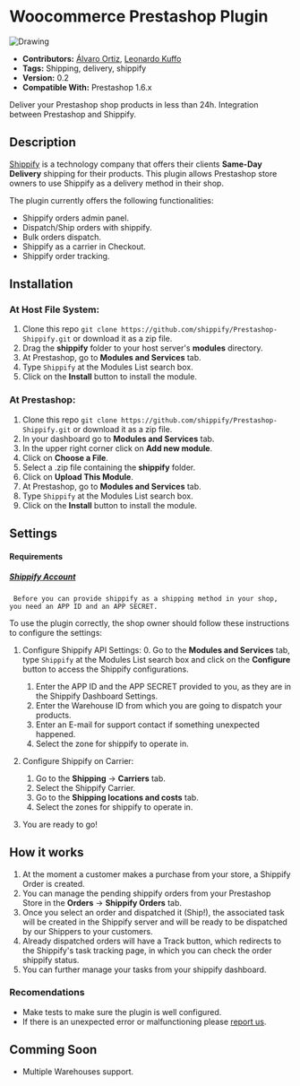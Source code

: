 # Woocommerce Prestashop Plugin

<img src="http://startupbrasil.org.br/wp-content/uploads/2014/12/shippify_logo_big.png" alt="Drawing" style="max-height: 135px; max-width: 522px; text-align:center;"/>

- **Contributors:**  [Álvaro Ortiz](https://github.com/AJShippify), [Leonardo Kuffo](https://github.com/lkuffo/)
- **Tags:** Shipping, delivery, shippify
- **Version:** 0.2
- **Compatible With:** Prestashop 1.6.x

Deliver your Prestashop shop products in less than 24h. Integration between Prestashop and Shippify. 

## Description ##

[Shippify](http://www.shippify.co/) is a technology company that offers their clients **Same-Day Delivery** shipping for their products. This plugin allows Prestashop store owners to use Shippify as a delivery method in their shop. 

The plugin currently offers the following functionalities:

- Shippify orders admin panel. 
- Dispatch/Ship orders with shippify.
- Bulk orders dispatch.
- Shippify as a carrier in Checkout.
- Shippify order tracking.

## Installation ##

### At Host File System: ###

1. Clone this repo `git clone https://github.com/shippify/Prestashop-Shippify.git` or download it as a zip file.
2. Drag the **shippify** folder to your host server's **modules** directory.
3. At Prestashop, go to **Modules and Services** tab.
4. Type `Shippify` at the Modules List search box.
5. Click on the **Install** button to install the module.

### At Prestashop: ###

1. Clone this repo `git clone https://github.com/shippify/Prestashop-Shippify.git` or download it as a zip file.
2. In your dashboard go to **Modules and Services** tab.
3. In the upper right corner click on **Add new module**.
4. Click on **Choose a File**.
5. Select a .zip file containing the **shippify** folder.
6. Click on **Upload This Module**.
7. At Prestashop, go to **Modules and Services** tab.
8. Type `Shippify` at the Modules List search box.
9. Click on the **Install** button to install the module.

## Settings ##

#### Requirements
##### [Shippify Account](http://shippify.co/companies#empresas-form)
     Before you can provide shippify as a shipping method in your shop, you need an APP ID and an APP SECRET. 

To use the plugin correctly, the shop owner should follow these instructions to configure the settings:

1. Configure Shippify API Settings: 
    0. Go to the **Modules and Services** tab, type `Shippify` at the Modules List search box and click on the **Configure** button to access the Shippify configurations.
    1. Enter the APP ID and the APP SECRET provided to you, as they are in the Shippify Dashboard Settings.
    2. Enter the Warehouse ID from which you are going to dispatch your products. 
    3. Enter an E-mail for support contact if something unexpected happened.
    4. Select the zone for shippify to operate in.  

2. Configure Shippify on Carrier:
    1. Go to the **Shipping** -> **Carriers** tab.
    2. Select the Shippify Carrier.
    3. Go to the **Shipping locations and costs** tab.
    4.  Select the zones for shippify to operate in.

3. You are ready to go! 

## How it works ##

1. At the moment a customer makes a purchase from your store, a Shippify Order is created.
2. You can manage the pending shippify orders from your Prestashop Store in the **Orders** -> **Shippify Orders** tab.
3. Once you select an order and dispatched it (Ship!), the associated task will be created in the Shippify server and will be ready to be dispatched by our Shippers to your customers.
4. Already dispatched orders will have a Track button, which redirects to the Shippify's task tracking page, in which you can check the order shippify status.
5. You can further manage your tasks from your shippify dashboard.

### Recomendations ###

- Make tests to make sure the plugin is well configured.
- If there is an unexpected error or malfunctioning please [report us](https://shippify.slack.com/messages/integrations).

## Comming Soon ##

- Multiple Warehouses support. 

